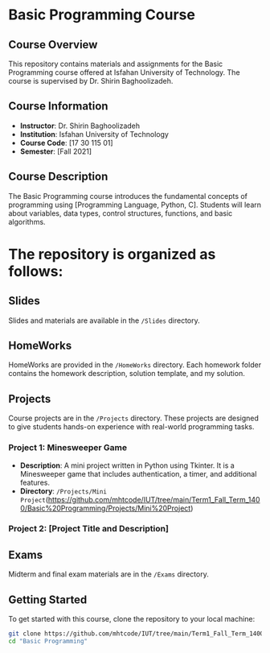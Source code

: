 # Basic Programming Course

## Course Overview
This repository contains materials and assignments for the Basic Programming course offered at Isfahan University of Technology. The course is supervised by Dr. Shirin Baghoolizadeh.

## Course Information
- **Instructor**: Dr. Shirin Baghoolizadeh
- **Institution**: Isfahan University of Technology
- **Course Code**: [17 30 115 01]
- **Semester**: [Fall 2021]

## Course Description
The Basic Programming course introduces the fundamental concepts of programming using [Programming Language, Python, C]. Students will learn about variables, data types, control structures, functions, and basic algorithms.


# The repository is organized as follows:


## Slides
Slides and materials are available in the `/Slides` directory.

## HomeWorks
HomeWorks are provided in the `/HomeWorks` directory. Each homework folder contains the homework description, solution template, and my solution.

## Projects
Course projects are in the `/Projects` directory. These projects are designed to give students hands-on experience with real-world programming tasks.

### Project 1: Minesweeper Game
- **Description**: A mini project written in Python using Tkinter. It is a Minesweeper game that includes authentication, a timer, and additional features.
- **Directory**: `/Projects/Mini Project`(https://github.com/mhtcode/IUT/tree/main/Term1_Fall_Term_1400/Basic%20Programming/Projects/Mini%20Project)
  
### Project 2: [Project Title and Description]
## Exams
Midterm and final exam materials are in the `/Exams` directory.

## Getting Started
To get started with this course, clone the repository to your local machine:

```bash
git clone https://github.com/mhtcode/IUT/tree/main/Term1_Fall_Term_1400/Basic%20Programming
cd "Basic Programming"
